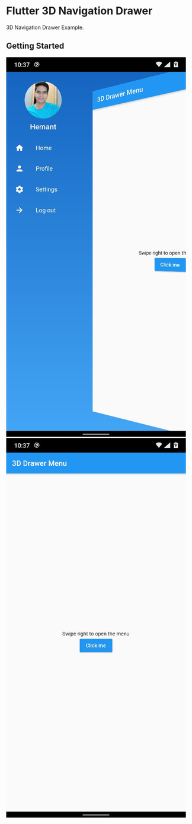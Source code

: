 # Flutter 3D Navigation Drawer

3D Navigation Drawer Example.

## Getting Started

![](https://github.com/Hemantkumawat/flutter-3d-navigation-drawer/blob/main/assets/screenshots/screen2.jpeg)
![](https://github.com/Hemantkumawat/flutter-3d-navigation-drawer/blob/main/assets/screenshots/screen1.jpeg)